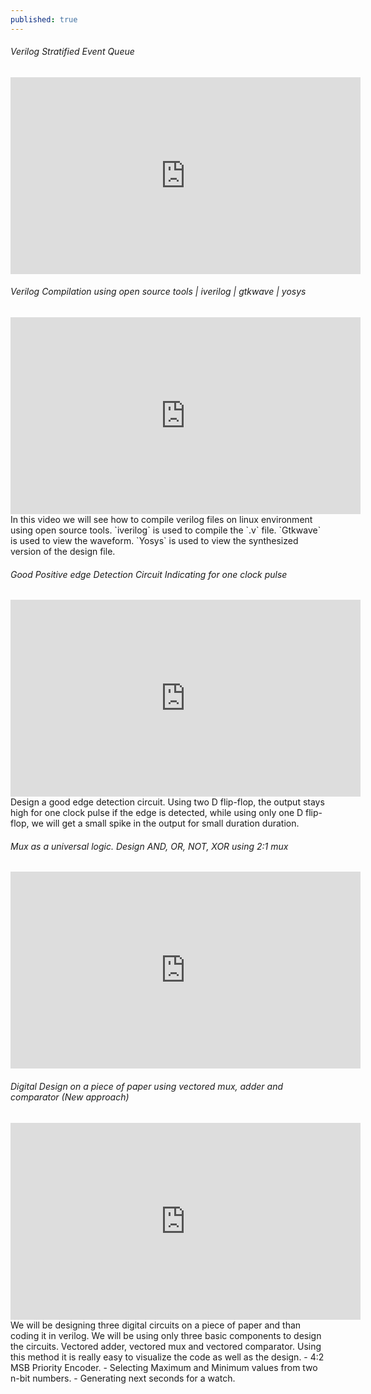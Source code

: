 ```yaml
---
published: true
---
```

###### Verilog Stratified Event Queue
<iframe width="560" height="315" src="https://www.youtube.com/embed/FExnMzqH_Wk" title="YouTube video player" frameborder="0" allow="accelerometer; autoplay; clipboard-write; encrypted-media; gyroscope; picture-in-picture" allowfullscreen></iframe>


###### Verilog Compilation using open source tools | iverilog | gtkwave | yosys
<iframe width="560" height="315" src="https://www.youtube.com/embed/Y3YJvkR-XR4" title="YouTube video player" frameborder="0" allow="accelerometer; autoplay; clipboard-write; encrypted-media; gyroscope; picture-in-picture" allowfullscreen></iframe>
In this video we will see how to compile verilog files on linux environment using open source tools.
`iverilog` is used to compile the `.v` file.
`Gtkwave` is used to view the waveform.
`Yosys` is used to view the synthesized version of the design file.


###### Good Positive edge Detection Circuit Indicating for one clock pulse
<iframe width="560" height="315" src="https://www.youtube.com/embed/DV8X_fsI7mI" title="YouTube video player" frameborder="0" allow="accelerometer; autoplay; clipboard-write; encrypted-media; gyroscope; picture-in-picture" allowfullscreen></iframe>
Design a good edge detection circuit. Using two D flip-flop, the output stays high for one clock pulse if the edge is detected, while using only one D flip-flop, we will get a small spike in the output for small duration duration.


###### Mux as a universal logic. Design AND, OR, NOT, XOR using 2:1 mux
<iframe width="560" height="315" src="https://www.youtube.com/embed/zYY1MTP3NVE" title="YouTube video player" frameborder="0" allow="accelerometer; autoplay; clipboard-write; encrypted-media; gyroscope; picture-in-picture" allowfullscreen></iframe>


###### Digital Design on a piece of paper using vectored mux, adder and comparator (New approach)
<iframe width="560" height="315" src="https://www.youtube.com/embed/g8I3lX3NaJw" title="YouTube video player" frameborder="0" allow="accelerometer; autoplay; clipboard-write; encrypted-media; gyroscope; picture-in-picture" allowfullscreen></iframe>
We will be designing three digital circuits on a piece of paper and than coding it in verilog. We will be using only three basic components to design the circuits. Vectored adder, vectored mux and vectored comparator. Using this method it is really easy to visualize the code as well as the design.
 - 4:2 MSB Priority Encoder.
 - Selecting Maximum and Minimum values from two n-bit numbers.
 - Generating next seconds for a watch.